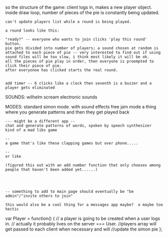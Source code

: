 so the structure of the game:
	client logs in, makes a new player object.
	inside draw loop, number of pieces of the pie is constantly being updated.
	
	can't update players list while a round is being played.
	
	a round looks like this:
	
	"ready?" -- everyone who wants to join clicks 'play this round' button.
	pie gets divided into number of players; a sound chosen at random is attached to each piece of pie -- very interested to find out if using sound files will be too slow, i think most likely it will be ok.
	all the pieces of pie play in order, then everyone is proompted to click their piece of pie.
	after everyonoe has clicked starts the real round.


	add timer -- 6 clicks like a clock then seventh is a buzzer and a player gets eliminated

SOUNDS:
	wilhelm scream
	electronic sounds
		





MODES:
	standard simon mode.
	with sound effects
	free jam mode
	a thing where you generate patterns and then they get played back
	
	--- might be a different app --
	chat and generate patterns of words, spoken by speech synthesizer
	kind of a mad libs game

	-- 
	a game that's like these clapping games but over phone.....

	--
	or like 



<!-- 	a sequence is generated for say 100 moves; which would be like, choose a random user to play, but weight it so that prviously chosen people go down in weighting????  start with straight random and then work on weighting notion.
	first note is playeed, that player has to click or they lose;
	if they click then next note, etc.
	if they lose then a new sequence is generated.
	keeps going like this until everyone excpt one is eliminated. -->
	(figured this out with an add number function that only chooses among people that haven't been added yet......)	
	
	
	
	
	-- something to add to main page should eventually be "be admin"/"invite others to join"	
	
	this would also be a cool thing for a messages app maybe?  o maybe too hectic















var Player = function() {
		// a player is going to be created when a user logs in.
		// actually it probably lives on the server === User.
		//players array will get passed to each client when necessary and will 
		//update the simon pie
	};